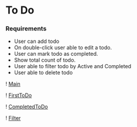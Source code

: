 
# To Do 

### Requirements
* User can add todo
* On double-click user able to edit a todo.
* User can mark todo as completed.
* Show total count of todo.
* User able to filter todo by Active and Completed
* User able to delete todo

! [Main](/1.png)

! [FirstToDo](/2.png)

! [CompletedToDo](/3.png)

! [Filter](/4.png)